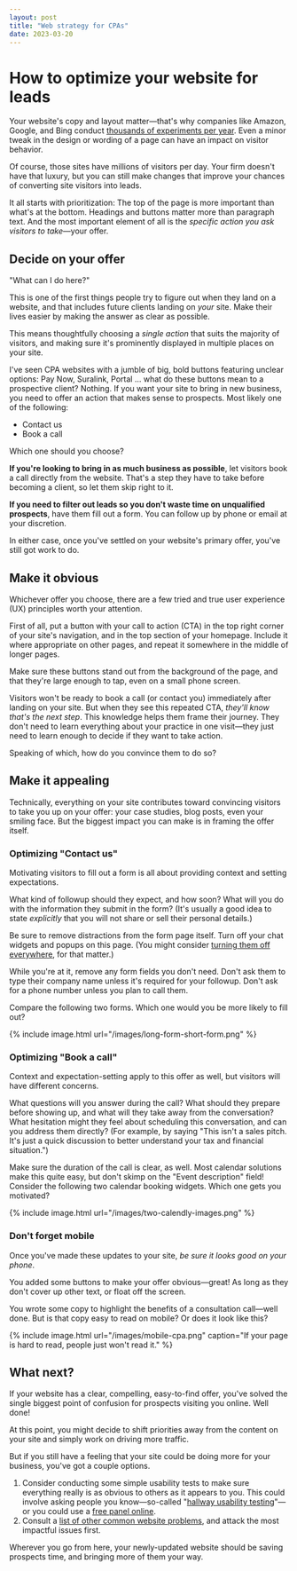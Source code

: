 ```yaml
---
layout: post
title: "Web strategy for CPAs"
date: 2023-03-20
---
```


# How to optimize your website for leads

Your website's copy and layout matter—that's why companies like Amazon, Google, and Bing conduct [thousands of experiments per year](https://hbr.org/2017/09/the-surprising-power-of-online-experiments). Even a minor tweak in the design or wording of a page can have an impact on visitor behavior.

Of course, those sites have millions of visitors per day. Your firm doesn't have that luxury, but you can still make changes that improve your chances of converting site visitors into leads.

It all starts with prioritization: The top of the page is more important than what's at the bottom. Headings and buttons matter more than paragraph text. And the most important element of all is the _specific action you ask visitors to take_—your offer.

## Decide on your offer

"What can I do here?" 

This is one of the first things people try to figure out when they land on a website, and that includes future clients landing on _your_ site. Make their lives easier by making the answer as clear as possible.

This means thoughtfully choosing a _single action_ that suits the majority of visitors, and making sure it's prominently displayed in multiple places on your site.

I've seen CPA websites with a jumble of big, bold buttons featuring unclear options: Pay Now, Suralink, Portal ... what do these buttons mean to a prospective client? Nothing. If you want your site to bring in new business, you need to offer an action that makes sense to prospects. Most likely one of the following:

- Contact us
- Book a call

Which one should you choose? 

**If you're looking to bring in as much business as possible**, let visitors book a call directly from the website. That's a step they have to take before becoming a client, so let them skip right to it.

**If you need to filter out leads so you don't waste time on unqualified prospects**, have them fill out a form. You can follow up by phone or email at your discretion.

In either case, once you've settled on your website's primary offer, you've still got work to do.

## Make it obvious

Whichever offer you choose, there are a few tried and true user experience (UX) principles worth your attention.

First of all, put a button with your call to action (CTA) in the top right corner of your site's navigation, and in the top section of your homepage. Include it where appropriate on other pages, and repeat it somewhere in the middle of longer pages.

Make sure these buttons stand out from the background of the page, and that they're large enough to tap, even on a small phone screen. 

Visitors won't be ready to book a call (or contact you) immediately after landing on your site. But when they see this repeated CTA, _they'll know that's the next step_. This knowledge helps them frame their journey. They don't need to learn everything about your practice in one visit—they just need to learn enough to decide if they want to take action.

Speaking of which, how do you convince them to do so?

## Make it appealing

Technically, everything on your site contributes toward convincing visitors to take you up on your offer: your case studies, blog posts, even your smiling face. But the biggest impact you can make is in framing the offer itself.

### Optimizing "Contact us"

Motivating visitors to fill out a form is all about providing context and setting expectations.

What kind of followup should they expect, and how soon? What will you do with the information they submit in the form? (It's usually a good idea to state _explicitly_ that you will not share or sell their personal details.)

Be sure to remove distractions from the form page itself. Turn off your chat widgets and popups on this page. (You might consider [turning them off everywhere](https://yourwebsitesucks.fyi/because-you-block-the-visitors-path), for that matter.)

While you're at it, remove any form fields you don't need. Don't ask them to type their company name unless it's required for your followup. Don't ask for a phone number unless you plan to call them.

Compare the following two forms. Which one would you be more likely to fill out?

{% include image.html url="/images/long-form-short-form.png" %}

### Optimizing "Book a call"

Context and expectation-setting apply to this offer as well, but visitors will have different concerns.

What questions will you answer during the call? What should they prepare before showing up, and what will they take away from the conversation? What hesitation might they feel about scheduling this conversation, and can you address them directly? (For example, by saying "This isn't a sales pitch. It's just a quick discussion to better understand your tax and financial situation.")

Make sure the duration of the call is clear, as well. Most calendar solutions make this quite easy, but don't skimp on the "Event description" field! Consider the following two calendar booking widgets. Which one gets you motivated?

{% include image.html url="/images/two-calendly-images.png" %}

### Don't forget mobile

Once you've made these updates to your site, _be sure it looks good on your phone_.

You added some buttons to make your offer obvious—great! As long as they don't cover up other text, or float off the screen.

You wrote some copy to highlight the benefits of a consultation call—well done. But is that copy easy to read on mobile? Or does it look like this?

{% include image.html url="/images/mobile-cpa.png" caption="If your page is hard to read, people just won't read it." %}

## What next?

If your website has a clear, compelling, easy-to-find offer, you've solved the single biggest point of confusion for prospects visiting you online. Well done!

At this point, you might decide to shift priorities away from the content on your site and simply work on driving more traffic.

But if you still have a feeling that your site could be doing more for your business, you've got a couple options.

1. Consider conducting some simple usability tests to make sure everything really is as obvious to others as it appears to you. This could involve asking people you know—so-called "[hallway usability testing](https://digital.gov/2014/02/19/10-tips-for-better-hallway-usability-testing/)"—or you could use a [free panel online](https://briandavidhall.gumroad.com/l/first-impressions-workshop).
2. Consult a [list of other common website problems](https://www.amazon.com/dp/B0BVSXB5W7), and attack the most impactful issues first.

Wherever you go from here, your newly-updated website should be saving prospects time, and bringing more of them your way.
